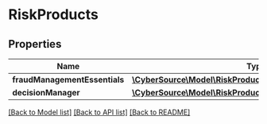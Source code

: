 # RiskProducts

## Properties
Name | Type | Description | Notes
------------ | ------------- | ------------- | -------------
**fraudManagementEssentials** | [**\CyberSource\Model\RiskProductsFraudManagementEssentials**](RiskProductsFraudManagementEssentials.md) |  | [optional] 
**decisionManager** | [**\CyberSource\Model\RiskProductsDecisionManager**](RiskProductsDecisionManager.md) |  | [optional] 

[[Back to Model list]](../README.md#documentation-for-models) [[Back to API list]](../README.md#documentation-for-api-endpoints) [[Back to README]](../README.md)



